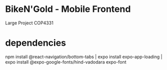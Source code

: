 # BikeN'Gold - Mobile Frontend
Large Project COP4331

# dependencies
npm install @react-navigation/bottom-tabs |
expo install expo-app-loading |
expo install @expo-google-fonts/hind-vadodara expo-font
